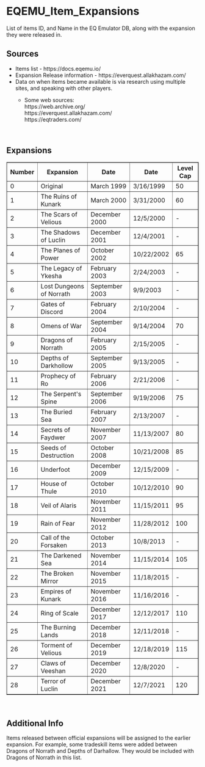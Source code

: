 # EQEMU_Item_Expansions
List of items ID, and Name in the EQ Emulator DB, along with the expansion they were released in.

## Sources
<ul>
  <li>Items list - https://docs.eqemu.io/</li>
  <li>Expansion Release information - https://everquest.allakhazam.com/</li>
<li>Data on when items became available is via research using multiple sites, and speaking with other players.</li>
<ul>
  <li>Some web sources:<br/> https://web.archive.org/
  <br/>https://everquest.allakhazam.com/
  <br/>https://eqtraders.com/</li>
  </ul>
</ul><br/>

## Expansions
<table cellpadding="0" cellspacing="0" border="1" width="90%">
<thead>
  <tr>
    <th>Number</th>
    <th>Expansion</th>
    <th>Date</th>
    <th>Date</th>
    <th>Level Cap</th>
  </tr>
</thead>
<tbody>
  <tr>
    <td>0</td>
    <td>Original</td>
    <td>March 1999</td>
    <td>3/16/1999</td>
    <td>50</td>
  </tr>
  <tr>
    <td>1</td>
    <td>The Ruins of Kunark</td>
    <td>March 2000</td>
    <td>3/31/2000</td>
    <td>60</td>
  </tr>
  <tr>
    <td>2</td>
    <td>The Scars of Velious</td>
    <td>December 2000</td>
    <td>12/5/2000</td>
    <td>-</td>
  </tr>
  <tr>
    <td>3</td>
    <td>The Shadows of Luclin</td>
    <td>December 2001</td>
    <td>12/4/2001</td>
    <td>-</td>
  </tr>
  <tr>
    <td>4</td>
    <td>The Planes of Power</td>
    <td>October 2002</td>
    <td>10/22/2002</td>
    <td>65</td>
  </tr>
  <tr>
    <td>5</td>
    <td>The Legacy of Ykesha</td>
    <td>February 2003</td>
    <td>2/24/2003</td>
    <td>-</td>
  </tr>
  <tr>
    <td>6</td>
    <td>Lost Dungeons of Norrath</td>
    <td>September 2003</td>
    <td>9/9/2003</td>
    <td>-</td>
  </tr>
  <tr>
    <td>7</td>
    <td>Gates of Discord</td>
    <td>February 2004</td>
    <td>2/10/2004</td>
    <td>-</td>
  </tr>
  <tr>
    <td>8</td>
    <td>Omens of War</td>
    <td>September 2004</td>
    <td>9/14/2004</td>
    <td>70</td>
  </tr>
  <tr>
    <td>9</td>
    <td>Dragons of Norrath</td>
    <td>February 2005</td>
    <td>2/15/2005</td>
    <td>-</td>
  </tr>
  <tr>
    <td>10</td>
    <td>Depths of Darkhollow</td>
    <td>September 2005</td>
    <td>9/13/2005</td>
    <td>-</td>
  </tr>
  <tr>
    <td>11</td>
    <td>Prophecy of Ro</td>
    <td>February 2006</td>
    <td>2/21/2006</td>
    <td>-</td>
  </tr>
  <tr>
    <td>12</td>
    <td>The Serpent's Spine</td>
    <td>September 2006</td>
    <td>9/19/2006</td>
    <td>75</td>
  </tr>
  <tr>
    <td>13</td>
    <td>The Buried Sea</td>
    <td>February 2007</td>
    <td>2/13/2007</td>
    <td>-</td>
  </tr>
  <tr>
    <td>14</td>
    <td>Secrets of Faydwer</td>
    <td>November 2007</td>
    <td>11/13/2007</td>
    <td>80</td>
  </tr>
  <tr>
    <td>15</td>
    <td>Seeds of Destruction</td>
    <td>October 2008</td>
    <td>10/21/2008</td>
    <td>85</td>
  </tr>
  <tr>
    <td>16</td>
    <td>Underfoot</td>
    <td>December 2009</td>
    <td>12/15/2009</td>
    <td>-</td>
  </tr>
  <tr>
    <td>17</td>
    <td>House of Thule</td>
    <td>October 2010</td>
    <td>10/12/2010</td>
    <td>90</td>
  </tr>
  <tr>
    <td>18</td>
    <td>Veil of Alaris</td>
    <td>November 2011</td>
    <td>11/15/2011</td>
    <td>95</td>
  </tr>
  <tr>
    <td>19</td>
    <td>Rain of Fear</td>
    <td>November 2012</td>
    <td>11/28/2012</td>
    <td>100</td>
  </tr>
  <tr>
    <td>20</td>
    <td>Call of the Forsaken</td>
    <td>October 2013</td>
    <td>10/8/2013</td>
    <td>-</td>
  </tr>
  <tr>
    <td>21</td>
    <td>The Darkened Sea</td>
    <td>November 2014</td>
    <td>11/15/2014</td>
    <td>105</td>
  </tr>
  <tr>
    <td>22</td>
    <td>The Broken Mirror</td>
    <td>November 2015</td>
    <td>11/18/2015</td>
    <td>-</td>
  </tr>
  <tr>
    <td>23</td>
    <td>Empires of Kunark</td>
    <td>November 2016</td>
    <td>11/16/2016</td>
    <td>-</td>
  </tr>
  <tr>
    <td>24</td>
    <td>Ring of Scale</td>
    <td>December 2017</td>
    <td>12/12/2017</td>
    <td>110</td>
  </tr>
  <tr>
    <td>25</td>
    <td>The Burning Lands</td>
    <td>December 2018</td>
    <td>12/11/2018</td>
    <td>-</td>
  </tr>
  <tr>
    <td>26</td>
    <td>Torment of Velious</td>
    <td>December 2019</td>
    <td>12/18/2019</td>
    <td>115</td>
  </tr>
  <tr>
    <td>27</td>
    <td>Claws of Veeshan</td>
    <td>December 2020</td>
    <td>12/8/2020</td>
    <td>-</td>
  </tr>
  <tr>
    <td>28</td>
    <td>Terror of Luclin</td>
    <td>December 2021</td>
    <td>12/7/2021</td>
    <td>120</td>
  </tr>
</tbody>
</table><br/>


## Additional Info

Items released between official expansions will be assigned to the earlier expansion. For example, some tradeskill items were added between Dragons of Norrath and Depths of Darhallow. They would be included with Dragons of Norrath in this list.

